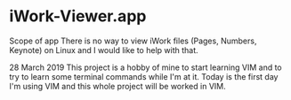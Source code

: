# iWork-Viewer.app

Scope of app
There is no way to view iWork files (Pages, Numbers, Keynote) on Linux and I would like to help with that.

28 March 2019
This project is a hobby of mine to start learning VIM and to try to learn some terminal commands while I'm at it. 
Today is the first day I'm using VIM and this whole project will be worked in VIM.

